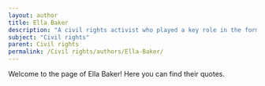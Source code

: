 ```yaml
---
layout: author
title: Ella Baker
description: "A civil rights activist who played a key role in the formation of the Student Nonviolent Coordinating Committee (SNCC), Baker emphasized grassroots organizing and was a mentor to many young activists, including those involved in the Freedom Rides."
subject: "Civil rights"
parent: Civil rights
permalink: /Civil rights/authors/Ella-Baker/
---
```


Welcome to the page of Ella Baker! Here you can find their quotes.
